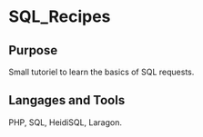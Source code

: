# SQL_Recipes

## Purpose
Small tutoriel to learn the basics of SQL requests. 

## Langages and Tools
PHP, SQL, HeidiSQL, Laragon.
